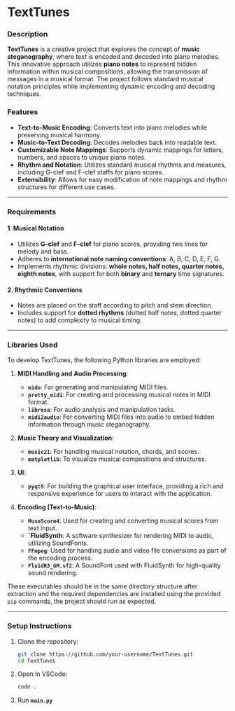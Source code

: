 # TextTunes

### **Description**
**TextTunes** is a creative project that explores the concept of **music steganography**, where text is encoded and decoded into piano melodies. This innovative approach utilizes **piano notes** to represent hidden information within musical compositions, allowing the transmission of messages in a musical format. The project follows standard musical notation principles while implementing dynamic encoding and decoding techniques.

### **Features**
- **Text-to-Music Encoding**: Converts text into piano melodies while preserving musical harmony.
- **Music-to-Text Decoding**: Decodes melodies back into readable text.
- **Customizable Note Mappings**: Supports dynamic mappings for letters, numbers, and spaces to unique piano notes.
- **Rhythm and Notation**: Utilizes standard musical rhythms and measures, including G-clef and F-clef staffs for piano scores.
- **Extensibility**: Allows for easy modification of note mappings and rhythm structures for different use cases.

---

### **Requirements**
#### **1. Musical Notation**
- Utilizes **G-clef** and **F-clef** for piano scores, providing two lines for melody and bass.
- Adheres to **international note naming conventions**: A, B, C, D, E, F, G.
- Implements rhythmic divisions: **whole notes, half notes, quarter notes, eighth notes**, with support for both **binary** and **ternary** time signatures.

#### **2. Rhythmic Conventions**
- Notes are placed on the staff according to pitch and stem direction.
- Includes support for **dotted rhythms** (dotted half notes, dotted quarter notes) to add complexity to musical timing.

---

### **Libraries Used**
To develop TextTunes, the following Python libraries are employed:

1. **MIDI Handling and Audio Processing**:
   - **`mido`**: For generating and manipulating MIDI files.
   - **`pretty_midi`**: For creating and processing musical notes in MIDI format.
   - **`librosa`**: For audio analysis and manipulation tasks.
   - **`midi2audio`**: For converting MIDI files into audio to embed hidden information through music steganography.

3. **Music Theory and Visualization**:
   - **`music21`**: For handling musical notation, chords, and scores.
   - **`matplotlib`**: To visualize musical compositions and structures.

5. **UI**:
   - **`pyqt5`**: For building the graphical user interface, providing a rich and responsive experience for users to interact with the application.
  
6. **Encoding (Text-to-Music)**:
   - **`MuseScore4`**: Used for creating and converting musical scores from text input.
   - **`FluidSynth**: A software synthesizer for rendering MIDI to audio, utilizing SoundFonts.
   - **`FFmpeg`**: Used for handling audio and video file conversions as part of the encoding process.
   - **`FluidR3_GM.sf2`**: A SoundFont used with FluidSynth for high-quality sound rendering.

These executables should be in the same directory structure after extraction and the required dependencies are installed using the provided `pip` commands, the project should run as expected.

---

### **Setup Instructions**
1. Clone the repository:
   ```bash
   git clone https://github.com/your-username/TextTunes.git
   cd TextTunes

2. Open in VSCode:
   ```bash
   code .

3. Run **`main.py`**
